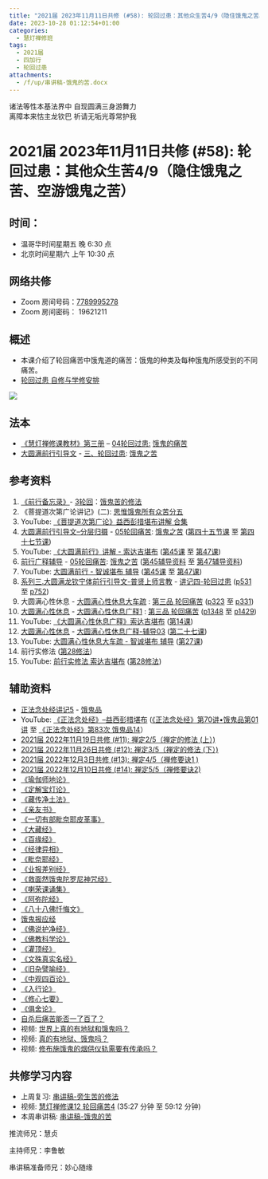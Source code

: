 ```yaml
---
title: "2021届 2023年11月11日共修 (#58): 轮回过患：其他众生苦4/9（隐住饿鬼之苦、空游饿鬼之苦）"
date: 2023-10-28 01:12:54+01:00
categories:
  - 慧灯禅修班
tags:
  - 2021届
  - 四加行
  - 轮回过患
attachments:
  - /f/up/串讲稿-饿鬼的苦.docx
---
```

诸法等性本基法界中 自现圆满三身游舞力\
离障本来怙主龙钦巴 祈请无垢光尊常护我

# 2021届 2023年11月11日共修 (#58): 轮回过患：其他众生苦4/9（隐住饿鬼之苦、空游饿鬼之苦）

## 时间：

* 温哥华时间星期五 晚 6:30 点
* 北京时间星期六 上午 10:30 点

## 网络共修

* Zoom 房间号码：[7789995278](https://us02web.zoom.us/j/7789995278?pwd=VjZmbWJFY2k2K0E5RVB2cTNIQmhqUT09)
* Zoom 房间密码： 19621211

## 概述

* 本课介绍了轮回痛苦中饿鬼道的痛苦：饿鬼的种类及每种饿鬼所感受到的不同痛苦。 
* [轮回过患 自修与学修安排](https://fohuifayu.com/index.php/huideng-jiangtang/chanxiuke/zen-03/8654-zen03-lhgh?title=)

![](/f/up/5b1c4616bd7b9d7f290fd4cf26211133_collage_280.jpg)

[](https://fohuifayu.com/index.php/huideng-jiangtang/chanxiuke/zen-03/8654-zen03-lhgh?title=)

## 法本

* [《慧灯禅修课教材》第三册](https://huidengchanxiu.net/books/b3/) – [04轮回过患:](https://huidengchanxiu.net/books/b3/3-04)[](https://huidengchanxiu.net/books/b3/3-04/#p50)[](https://huidengchanxiu.net/books/b3/3-04/#p55) [饿鬼的痛苦](https://huidengchanxiu.net/books/b3/3-04/#%E4%BA%8C%E9%A5%BF%E9%AC%BC%E7%9A%84%E7%97%9B%E8%8B%A6)
* [大圆满前行引导文](https://huidengchanxiu.net/books/dymqx) - [三、轮回过患](https://huidengchanxiu.net/books/dymqx/#%E4%B8%89%E8%BD%AE%E5%9B%9E%E8%BF%87%E6%82%A3): [饿鬼之苦](https://huidengchanxiu.net/books/dymqx/#21322-%EF%BF%BD%EF%BF%BD%E6%88%8A%E4%BA%8C%E9%A5%BF%E9%AC%BC%E4%B9%8B%E8%8B%A6%E5%88%86%E4%BA%8C%E4%B8%80%E9%9A%90%E4%BD%8F%E9%A5%BF%E9%AC%BC%E4%BA%8C%E7%A9%BA%E6%B8%B8%E9%A5%BF%E9%AC%BC)


## 参考资料

1. [《前行备忘录》](https://www.huidengchanxiu.net/refs/bwl)- [3轮回](https://www.huidengchanxiu.net/refs/qxbwl/qxxl4-03lh)：[饿鬼苦的修法](https://www.huidengchanxiu.net/refs/qxbwl/qxxl4-03lh/#%E9%A5%BF%E9%AC%BC%E8%8B%A6%E7%9A%84%E4%BF%AE%E6%B3%95)
2. 《菩提道次第广论讲记》(二): [思惟饿鬼所有众苦分五](https://huidengchanxiu.net/refs/ptdcdgl/2#%E5%8D%AF%E4%B8%89%E6%80%9D%E6%83%9F%E9%A5%BF%E9%AC%BC%E6%89%80%E6%9C%89%E4%BC%97%E8%8B%A6%E5%88%86%E4%BA%94--%E7%95%A5%E8%AF%B4--%E5%88%86%E9%87%8A%E9%A5%BF%E9%AC%BC%E9%A5%AE%E9%A3%9F%E4%B8%89%E7%A7%8D%E7%97%9B%E8%8B%A6--%E9%A5%BF%E9%AC%BC%E4%B9%8B%E5%A4%84%E6%89%80--%E9%A5%BF%E9%AC%BC%E4%B9%8B%E4%BC%97%E8%8B%A6--%E9%A5%BF%E9%AC%BC%E5%AF%BF%E9%87%8F)
3. YouTube: [《菩提道次第广论》益西彭措堪布讲解 合集](https://www.youtube.com/playlist?list=PLvhysUtdbxCBq9MxPLr6pauLmbwndXY9o)
4. [大圆满前行引导文–分层归摄](https://huidengchanxiu.net/refs/qxgs/dymqx-fcgs) - [05轮回痛苦](https://huidengchanxiu.net/refs/qxgs/qxgs-05lh): [饿鬼之苦](https://huidengchanxiu.net/refs/qxgs/qxgs-05lh/#%E6%88%8A%E4%BA%8C%E9%A5%BF%E9%AC%BC%E4%B9%8B%E8%8B%A6) ([第四十五节课](https://huidengchanxiu.net/refs/qxgs/qxgs-05lh/#%E7%AC%AC%E5%9B%9B%E5%8D%81%E4%BA%94%E8%8A%82%E8%AF%BE) 至 [第四十七节课](https://huidengchanxiu.net/refs/qxgs/qxgs-05lh/#%E7%AC%AC%E5%9B%9B%E5%8D%81%E4%B8%83%E8%8A%82%E8%AF%BE))
5. YouTube: [](https://www.youtube.com/playlist?list=PL0ERwy6s1uTeLz5leHEj-VcSWrU6TnVMW)[《大圆满前行》讲解 - 索达吉堪布](https://www.youtube.com/playlist?list=PLAEqXn671Ln66sSBYjhRRLNrAGJwgSXnU) ([](https://www.youtube.com/watch?v=c5AjLcQdP-4&list=PLAEqXn671Ln66sSBYjhRRLNrAGJwgSXnU&index=28)[第45课](https://www.youtube.com/watch?v=0_6_ixzm_fI&list=PLAEqXn671Ln66sSBYjhRRLNrAGJwgSXnU&index=45) 至 [第47课](https://www.youtube.com/watch?v=YknfRj1pxFU&list=PLAEqXn671Ln66sSBYjhRRLNrAGJwgSXnU&index=47))
6. [前行广释辅导](https://huidengchanxiu.net/refs/fudao) - [05轮回痛苦](https://huidengchanxiu.net/refs/qxgs/fudao/qxgsfd-05lh): [饿鬼之苦](https://huidengchanxiu.net/refs/qxgs/fudao/qxgsfd-05lh/#%E6%88%8A%E4%BA%8C%E9%A5%BF%E9%AC%BC%E4%B9%8B%E8%8B%A6) ([第45辅导资料](https://huidengchanxiu.net/refs/qxgs/fudao/qxgsfd-05lh/#%E5%89%8D%E8%A1%8C%E5%B9%BF%E9%87%8A%E7%AC%AC45%E8%AF%BE%E8%BE%85%E5%AF%BC%E8%B5%84%E6%96%99) 至 [第47辅导资料](https://huidengchanxiu.net/refs/qxgs/fudao/qxgsfd-05lh/#%E5%89%8D%E8%A1%8C%E5%B9%BF%E9%87%8A%E7%AC%AC47%E8%BE%85%E5%AF%BC%E8%B5%84%E6%96%99))
7. YouTube: [大圆满前行 - 智诚堪布 辅导](https://www.youtube.com/playlist?list=PL5y-PP7QihJ1FDiiv_7WsC1qogohiquEL) ([第45课](https://www.youtube.com/watch?v=hMfJnOIYHx4&list=PL5y-PP7QihJ1FDiiv_7WsC1qogohiquEL&index=45) 至 [第47课](https://www.youtube.com/watch?v=ucL-OHUh2nc&list=PL5y-PP7QihJ1FDiiv_7WsC1qogohiquEL&index=47))
8. [系列三.大圆满龙钦宁体前行引导文-普贤上师言教](https://huidengchanxiu.net/refs/s3) - [](https://huidengchanxiu.net/refs/xmfw/s3/s3-ydw4-lhgh)[讲记四-轮回过患](https://huidengchanxiu.net/refs/xmfw/s3/s3-ydw4-lhgh) ([p531](https://huidengchanxiu.net/refs/xmfw/s3/s3-ydw4-lhgh/#p531) 至 [p752](https://huidengchanxiu.net/refs/xmfw/s3/s3-ydw4-lhgh/#p752))
9. 大圆满心性休息 - [大圆满心性休息大车疏](https://huidengchanxiu.net/refs/dymxxxx/dymxxxx-dcs) : [第三品 轮回痛苦](https://huidengchanxiu.net/refs/dymxxxx/dymxxxx-dcs/#%E7%AC%AC%E4%B8%89%E5%93%81-%E8%BD%AE%E5%9B%9E%E7%97%9B%E8%8B%A6) ([p323](https://huidengchanxiu.net/refs/dymxxxx/dymxxxx-dcs/#p323) 至 [p331](https://huidengchanxiu.net/refs/dymxxxx/dymxxxx-dcs/#p331))
10. [大圆满心性休息](https://huidengchanxiu.net/refs/dymxxxx) - [大圆满心性休息广释1](https://huidengchanxiu.net/refs/dymxxxx/dymxxxx-gs1) : [第三品 轮回痛苦](https://huidengchanxiu.net/refs/dymxxxx/dymxxxx-gs1#%E7%AC%AC%E4%B8%89%E5%93%81-%E8%BD%AE%E5%9B%9E%E7%97%9B%E8%8B%A6) ([p1348](https://huidengchanxiu.net/refs/dymxxxx/dymxxxx-gs1/#p1348) 至 [p1429](https://huidengchanxiu.net/refs/dymxxxx/dymxxxx-gs1/#p1429))
11. YouTube: [《大圆满心性休息广释》索达吉堪布](https://www.youtube.com/playlist?list=PLAnEIprIVklebrDFUKaC67LssdOO2y87p) ([第14课](https://www.youtube.com/watch?v=_eIFuvHmDb8&list=PLAnEIprIVklebrDFUKaC67LssdOO2y87p&index=14))
12. [大圆满心性休息](https://huidengchanxiu.net/refs/dymxxxx) - [大圆满心性休息广释-辅导03](https://huidengchanxiu.net/refs/dymxxxx/fudao/fd-03) [](https://huidengchanxiu.net/refs/dymxxxx/fudao/fd-01#%E7%AC%AC%E4%BA%8C%E5%93%81%E5%AF%BF%E5%91%BD%E6%97%A0%E5%B8%B8)([第二十七课](https://huidengchanxiu.net/refs/dymxxxx/fudao/fd-03/#%E7%AC%AC%E4%BA%8C%E5%8D%81%E4%B8%83%E8%AF%BE))
13. YouTube: [大圆满心性休息大车疏 - 智诚堪布 辅导](https://www.youtube.com/playlist?list=PL5y-PP7QihJ1Gh3w_hYZMkn4AWFXr_2iu) ([](https://www.youtube.com/watch?v=ZqfG-i8tdLA&list=PL5y-PP7QihJ1Gh3w_hYZMkn4AWFXr_2iu&index=10)[](https://www.youtube.com/watch?v=3FroCkO_LvQ&list=PL5y-PP7QihJ1Gh3w_hYZMkn4AWFXr_2iu&index=18)[](https://www.youtube.com/watch?v=YedhXKrBkic&list=PL5y-PP7QihJ1Gh3w_hYZMkn4AWFXr_2iu&index=29)[第27课](https://www.youtube.com/watch?v=7pLr1aciWvg&list=PL5y-PP7QihJ1Gh3w_hYZMkn4AWFXr_2iu&index=28)[](https://www.youtube.com/watch?v=YedhXKrBkic&list=PL5y-PP7QihJ1Gh3w_hYZMkn4AWFXr_2iu&index=29))
14. 前行实修法 ([第28修法](https://mingguang.im/reading/%E5%89%8D%E8%A1%8C%E5%AE%9E%E4%BF%AE%E6%B3%95/%E7%AC%AC28%E4%BF%AE%E6%B3%95))
15. YouTube: [前行实修法 索达吉堪布](https://www.youtube.com/playlist?list=PLHUvfASP8Aixcv069_RtfKvYIdDNXa57C) ([第28修法](https://www.youtube.com/watch?v=eW67vUc4-50&list=PLHUvfASP8Aixcv069_RtfKvYIdDNXa57C&index=28))[](https://www.youtube.com/watch?v=4uNjPta4cbc&list=PLHUvfASP8Aixcv069_RtfKvYIdDNXa57C&index=22)

## 辅助资料

* [正法念处经讲记5](https://www.huidengchanxiu.net/refs/misc/zfncj05) - [饿鬼品](https://www.huidengchanxiu.net/refs/misc/zfncj05#%E9%A5%BF%E9%AC%BC%E5%93%81%E7%AC%AC%E5%9B%9B%E4%B9%8B%E4%B8%80)
* YouTube: [《正法念处经》–益西彭措堪布](https://www.youtube.com/playlist?list=PLpQ93rK3nqoAvQtdM2fhkG6OhUDSuEq3H) ([《正法念处经》第70讲•饿鬼品第01讲](https://www.youtube.com/watch?v=cFP4atMUfhM&list=PLpQ93rK3nqoAvQtdM2fhkG6OhUDSuEq3H&index=60&t=34s) 至 [《正法念处经》第83次 饿鬼品14](https://www.youtube.com/watch?v=jzSOtWUtjqI&list=PLpQ93rK3nqoAvQtdM2fhkG6OhUDSuEq3H&index=70)）
* [2021届 2022年11月19日共修 (#11): 禅定2/5（禅定的修法 (上）)](https://www.huidengvan.com/posts/2022-11-14-2021%E5%B1%8A-2022%E5%B9%B411%E6%9C%8819%E6%97%A5%E5%85%B1%E4%BF%AE-11-%E7%A6%85%E5%AE%9A2-5%E7%A6%85%E5%AE%9A%E7%9A%84%E4%BF%AE%E6%B3%95-%E4%B8%8A/)
* [2021届 2022年11月26日共修 (#12): 禅定3/5（禅定的修法 (下）)](https://www.huidengvan.com/posts/2022-11-21-2021%E5%B1%8A-2022%E5%B9%B411%E6%9C%8826%E6%97%A5%E5%85%B1%E4%BF%AE-12-%E7%A6%85%E5%AE%9A3-5%E7%A6%85%E5%AE%9A%E7%9A%84%E4%BF%AE%E6%B3%95-%E4%B8%8B/)
* [2021届 2022年12月3日共修 (#13): 禅定4/5（禅修要诀1 )](https://www.huidengvan.com/posts/2022-11-26-2021%E5%B1%8A-2022%E5%B9%B412%E6%9C%883%E6%97%A5%E5%85%B1%E4%BF%AE-13-%E7%A6%85%E5%AE%9A4-5%E7%A6%85%E4%BF%AE%E8%A6%81%E8%AF%801/)
* [2021届 2022年12月10日共修 (#14): 禅定5/5（禅修要诀2)](https://www.huidengvan.com/posts/2022-12-06-2021%E5%B1%8A-2022%E5%B9%B412%E6%9C%8810%E6%97%A5%E5%85%B1%E4%BF%AE-14-%E7%A6%85%E5%AE%9A5-5%E7%A6%85%E4%BF%AE%E8%A6%81%E8%AF%802/)
* [《瑜伽师地论》](https://www.8bei8.com/book/yuqieshidilun.html)
* [《定解宝灯论》](https://www.riyuebianzhao.com/%E9%AB%98%E7%BA%A7/%E4%B8%AD%E8%A7%82/%E5%AE%9A%E8%A7%A3%E5%AE%9D%E7%81%AF%E8%AE%BA)
* [](https://www.riyuebianzhao.com/%E9%AB%98%E7%BA%A7/%E4%B8%AD%E8%A7%82/%E5%AE%9A%E8%A7%A3%E5%AE%9D%E7%81%AF%E8%AE%BA)[《藏传净土法》](https://www.riyuebianzhao.com/%E5%88%9D%E7%BA%A7/%E5%87%80%E5%9C%9F/%E8%97%8F%E4%BC%A0%E5%87%80%E5%9C%9F%E6%B3%95)
* [《亲友书》](https://www.riyuebianzhao.com/%E5%88%9D%E7%BA%A7/%E5%87%80%E5%9C%9F/%E4%BA%B2%E5%8F%8B%E4%B9%A6)
* [《一切有部毗奈耶皮革事》](https://weread.qq.com/web/bookDetail/50a329805bdd0c50a969935)
* [《大藏经》](http://www.buddhamountain.ca/Sutra_CN.php)
* [《百缘经》](https://www.jingangjfw.com/baiyuj/)
* [《经律异相》](https://culture.pkstate.com/jingshu/5738.html)
* [《毗奈耶经》](http://www.buddhamountain.ca/CN_T0898_MG.php)
* [《业报差别经》](https://baike.baidu.com/item/%E4%BD%9B%E8%AF%B4%E4%B8%9A%E6%8A%A5%E5%B7%AE%E5%88%AB%E7%BB%8F/9649769)[](https://book.qq.com/book-read/757866/1)
* [《救面然饿鬼陀罗尼神咒经》](https://book.qq.com/book-read/757866/1)
* [《喇荣课诵集》](https://drive.google.com/file/d/1aloey-p5S5K0pI_TSLPZQDYhe4ZL__Vb/view)
* [《阿弥陀经》](https://www.riyuebianzhao.com/%E5%88%9D%E7%BA%A7/%E5%87%80%E5%9C%9F/%E4%BD%9B%E8%AF%B4%E9%98%BF%E5%BC%A5%E9%99%80%E7%BB%8F)
* [《八十八佛忏悔文》](https://baike.baidu.com/item/%E5%85%AB%E5%8D%81%E5%85%AB%E4%BD%9B%E5%A4%A7%E5%BF%8F%E6%82%94%E6%96%87/1011319)
* [饿鬼报应经](http://fodizi.net/fojing/09/2704.html)
* [《佛说护净经》](http://fodizi.net/fojing/09/2706.html)
* [《佛教科学论》](https://huidengchanxiu.net/refs/misc/fjkxl)
* [《灌顶经》](http://www.buddhamountain.ca/PT_Quan_Danh_CN.php)
* [《文殊真实名经》](https://luminouswisdom.ca/wp-content/uploads/2020/10/%E6%96%87%E6%AE%8A%E7%9C%9F%E5%AE%9E%E5%90%8D%E7%BB%8F.pdf)
* [《旧杂譬喻经》](https://zh.wikisource.org/wiki/%E8%88%8A%E9%9B%9C%E8%AD%AC%E5%96%BB%E7%B6%93)
* [《中观四百论》](https://www.riyuebianzhao.com/%E4%BA%94%E8%AE%BA/%E4%B8%AD%E8%A7%82%E5%9B%9B%E7%99%BE%E8%AE%BA)
* [《入行论》](https://www.riyuebianzhao.com/%E5%88%9D%E7%BA%A7/%E5%85%A5%E8%A1%8C%E8%AE%BA/%E5%85%A5%E8%8F%A9%E8%90%A8%E8%A1%8C%E8%AE%BA)
* [《修心七要》](https://www.riyuebianzhao.com/%E9%AB%98%E7%BA%A7/%E8%BF%87%E6%B8%A1/%E4%BF%AE%E5%BF%83%E4%B8%83%E8%A6%81)
* [《俱舍论》](https://www.riyuebianzhao.com/%E4%BA%94%E8%AE%BA/%E4%BF%B1%E8%88%8D%E7%B2%BE%E9%92%A5)
* [自杀后痛苦能否一了百了？](https://fohuifayu.com/index.php/shipin-jingcui/wenda-zhailu/5849-W17015-V01)
* [](https://fohuifayu.com/index.php/shipin-jingcui/wenda-zhailu/5849-W17015-V01)[](https://fohuifayu.com/index.php/shipin-jingcui/wenda-zhailu/5395-V18102-V07)视频: [世界上真的有地狱和饿鬼吗？](https://www.fohuifayu.com/index.php/shipin-jingcui/jingcai-shipin/9998-y16009-y01?title=)
* [](https://www.fohuifayu.com/index.php/shipin-jingcui/jingcai-shipin/10029-y16009-y08?title=)视频: [真的有地狱、饿鬼吗？](https://www.fohuifayu.com/index.php/shipin-jingcui/jingcai-shipin/2247-Y16015-Y06?title=)
* 视频: [修布施饿鬼的烟供仪轨需要有传承吗？](https://www.fohuifayu.com/index.php/shipin-jingcui/wenda-zhailu/3426-V17075-V10?title=)

## **共修学习内容**

* 上周复习: [](https://www.huidengvan.com/f/up/%E4%B8%B2%E8%AE%B2%E7%A8%BF-%E7%94%9F%E8%8B%A6%E8%80%81%E8%8B%A6.ppt)[](https://www.huidengvan.com/f/up/%E4%B8%8A%E5%91%A8%E5%A4%8D%E4%B9%A0-%E7%97%85%E8%8B%A6.docx)[](https://www.huidengvan.com/f/up/%E4%B8%B2%E8%AE%B2%E7%A8%BF-%E7%88%B1%E5%88%AB%E7%A6%BB%E8%8B%A6.docx)[](/f/up/上周复习-不欲临苦.docx)[串讲稿-旁生苦的修法](/f/up/串讲稿-旁生苦的修法.docx)
* [](/f/up/串讲稿-人生八苦.pdf)视频: [慧灯禅修课12 轮回痛苦4](https://fohuifayu.com/index.php/huideng-jiangtang/chanxiuke/zen-03/1106-l16009) (35:27 分钟 至 59:12 分钟)
* 本周串讲稿: [串讲稿-饿鬼的苦](/f/up/串讲稿-饿鬼的苦.docx)

[](/f/up/串讲稿-旁生之苦.docx)推流师兄：慧贞

主持师兄：李鲁敏

串讲稿准备师兄：妙心随缘
